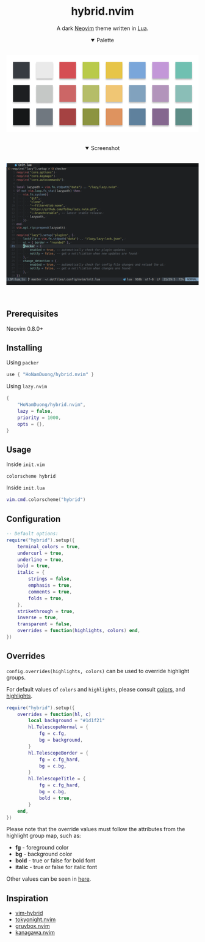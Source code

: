 <div align="center">

# hybrid.nvim

A dark [Neovim](https://github.com/neovim/neovim) theme written in [Lua](https://www.lua.org).

<details open>
<summary>Palette</summary>
<br>

![Palette](./palette.png)

</details>
<br>

<details open>
<summary>Screenshot</summary>
<br>

![Screenshot](./screenshot.png)

</details>
<br>

</div>

## Prerequisites

Neovim 0.8.0+

## Installing

Using `packer`

```lua
use { "HoNamDuong/hybrid.nvim" }
```

Using `lazy.nvim`

```lua
{
    "HoNamDuong/hybrid.nvim",
    lazy = false,
    priority = 1000,
    opts = {},
}
```

## Usage

Inside `init.vim`

```vim
colorscheme hybrid
```

Inside `init.lua`

```lua
vim.cmd.colorscheme("hybrid")
```

## Configuration

```lua
-- Default options:
require("hybrid").setup({
    terminal_colors = true,
    undercurl = true,
    underline = true,
    bold = true,
    italic = {
        strings = false,
        emphasis = true,
        comments = true,
        folds = true,
    },
    strikethrough = true,
    inverse = true,
    transparent = false,
    overrides = function(highlights, colors) end,
})
```

## Overrides

`config.overrides(highlights, colors)` can be used to override highlight groups.

For default values of `colors` and `highlights`, please consult [colors](./lua/hybrid/colors.lua), and [highlights](./lua/hybrid/highlights.lua).

```lua
require("hybrid").setup({
    overrides = function(hl, c)
        local background = "#1d1f21"
        hl.TelescopeNormal = {
            fg = c.fg,
            bg = background,
        }
        hl.TelescopeBorder = {
            fg = c.fg_hard,
            bg = c.bg,
        }
        hl.TelescopeTitle = {
            fg = c.fg_hard,
            bg = c.bg,
            bold = true,
        }
    end,
})
```

Please note that the override values must follow the attributes from the highlight group map, such as:

-   **fg** - foreground color
-   **bg** - background color
-   **bold** - true or false for bold font
-   **italic** - true or false for italic font

Other values can be seen in [here](<https://neovim.io/doc/user/builtin.html#synIDattr()>).

## Inspiration

-   [vim-hybrid](https://github.com/w0ng/vim-hybrid)
-   [tokyonight.nvim](https://github.com/folke/tokyonight.nvim)
-   [gruvbox.nvim](https://github.com/ellisonleao/gruvbox.nvim)
-   [kanagawa.nvim](https://github.com/rebelot/kanagawa.nvim)
